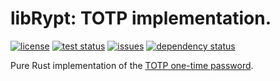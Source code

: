 # libRypt: TOTP implementation.

[![license](https://img.shields.io/github/license/librypt/librypt-totp)](https://www.github.com/librypt/librypt-totp/LICENSE)
[![test status](https://img.shields.io/github/actions/workflow/status/librypt/librypt-totp/rust.yml)](https://www.github.com/librypt/librypt-totp/actions)
[![issues](https://img.shields.io/github/issues/librypt/librypt-totp)](https://www.github.com/librypt/librypt-totp/issues)
[![dependency status](https://deps.rs/repo/github/librypt/librypt-totp/status.svg)](https://deps.rs/repo/github/librypt/librypt-totp)

Pure Rust implementation of the [TOTP one-time password](https://en.wikipedia.org/wiki/Time-based_one-time_password).
